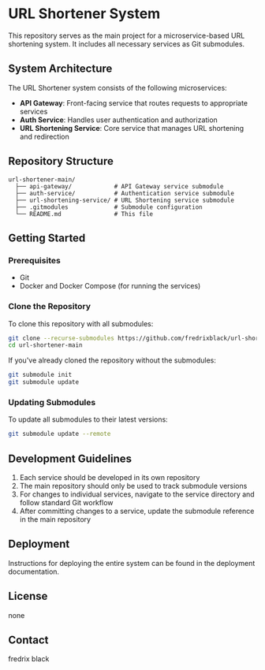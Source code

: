 # URL Shortener System

This repository serves as the main project for a microservice-based URL shortening system. It includes all necessary services as Git submodules.

## System Architecture

The URL Shortener system consists of the following microservices:

- **API Gateway**: Front-facing service that routes requests to appropriate services
- **Auth Service**: Handles user authentication and authorization
- **URL Shortening Service**: Core service that manages URL shortening and redirection

## Repository Structure

```
url-shortener-main/
  ├── api-gateway/            # API Gateway service submodule
  ├── auth-service/           # Authentication service submodule
  ├── url-shortening-service/ # URL Shortening service submodule
  ├── .gitmodules             # Submodule configuration
  └── README.md               # This file
```

## Getting Started

### Prerequisites

- Git
- Docker and Docker Compose (for running the services)

### Clone the Repository

To clone this repository with all submodules:

```bash
git clone --recurse-submodules https://github.com/fredrixblack/url-shortener-main.git
cd url-shortener-main
```

If you've already cloned the repository without the submodules:

```bash
git submodule init
git submodule update
```

### Updating Submodules

To update all submodules to their latest versions:

```bash
git submodule update --remote
```

## Development Guidelines

1. Each service should be developed in its own repository
2. The main repository should only be used to track submodule versions
3. For changes to individual services, navigate to the service directory and follow standard Git workflow
4. After committing changes to a service, update the submodule reference in the main repository

## Deployment

Instructions for deploying the entire system can be found in the deployment documentation.

## License

none

## Contact

fredrix black
